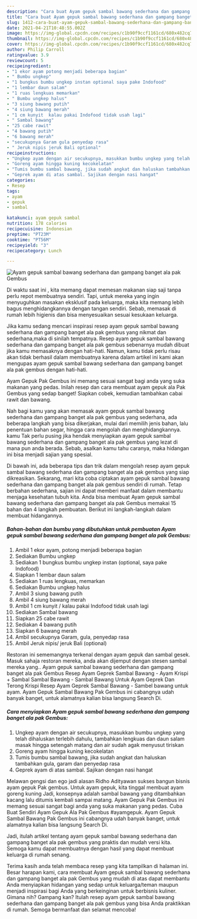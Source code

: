 ```yaml
---
description: "Cara buat Ayam gepuk sambal bawang sederhana dan gampang banget ala pak Gembus Sederhana dan Mudah Dibuat"
title: "Cara buat Ayam gepuk sambal bawang sederhana dan gampang banget ala pak Gembus Sederhana dan Mudah Dibuat"
slug: 1412-cara-buat-ayam-gepuk-sambal-bawang-sederhana-dan-gampang-banget-ala-pak-gembus-sederhana-dan-mudah-dibuat
date: 2021-04-21T10:48:55.002Z
image: https://img-global.cpcdn.com/recipes/c1b90f9ccf1161cd/680x482cq70/ayam-gepuk-sambal-bawang-sederhana-dan-gampang-banget-ala-pak-gembus-foto-resep-utama.jpg
thumbnail: https://img-global.cpcdn.com/recipes/c1b90f9ccf1161cd/680x482cq70/ayam-gepuk-sambal-bawang-sederhana-dan-gampang-banget-ala-pak-gembus-foto-resep-utama.jpg
cover: https://img-global.cpcdn.com/recipes/c1b90f9ccf1161cd/680x482cq70/ayam-gepuk-sambal-bawang-sederhana-dan-gampang-banget-ala-pak-gembus-foto-resep-utama.jpg
author: Philip Carroll
ratingvalue: 3.9
reviewcount: 5
recipeingredient:
- "1 ekor ayam potong menjadi beberapa bagian"
- " Bumbu ungkep"
- "1 bungkus bumbu ungkep instan optional saya pake Indofood"
- "1 lembar daun salam"
- "1 ruas lengkuas memarkan"
- " Bumbu ungkep halus"
- "3 siung bawang putih"
- "4 siung bawang merah"
- "1 cm kunyit  kalau pakai Indofood tidak usah lagi"
- " Sambal bawang"
- "25 cabe rawit"
- "4 bawang putih"
- "6 bawang merah"
- "secukupnya Garam gula penyedap rasa"
- " Jeruk nipis jeruk Bali optional"
recipeinstructions:
- "Ungkep ayam dengan air secukupnya, masukkan bumbu ungkep yang telah dihaluskan terlebih dahulu, tambahkan lengkuas dan daun salam masak hingga setengah matang dan air sudah agak menyusut tiriskan"
- "Goreng ayam hingga kuning kecokelatan"
- "Tumis bumbu sambal bawang, jika sudah angkat dan haluskan tambahkan gula, garam dan penyedap rasa"
- "Geprek ayam di atas sambal. Sajikan dengan nasi hangat"
categories:
- Resep
tags:
- ayam
- gepuk
- sambal

katakunci: ayam gepuk sambal 
nutrition: 178 calories
recipecuisine: Indonesian
preptime: "PT23M"
cooktime: "PT56M"
recipeyield: "3"
recipecategory: Lunch

---
```



![Ayam gepuk sambal bawang sederhana dan gampang banget ala pak Gembus](https://img-global.cpcdn.com/recipes/c1b90f9ccf1161cd/680x482cq70/ayam-gepuk-sambal-bawang-sederhana-dan-gampang-banget-ala-pak-gembus-foto-resep-utama.jpg)

Di waktu  saat ini , kita memang dapat memesan makanan siap saji tanpa perlu repot membuatnya sendiri. Tapi, untuk mereka yang ingin menyuguhkan masakan eksklusif pada keluarga, maka kita memang lebih bagus menghidangkannya dengan tangan sendiri. Sebab, memasak di rumah lebih higienis dan bisa menyesuaikan sesuai kesukaan keluarga.

Jika kamu sedang mencari inspirasi resep ayam gepuk sambal bawang sederhana dan gampang banget ala pak gembus yang nikmat dan sederhana,maka di sinilah tempatnya. Resep ayam gepuk sambal bawang sederhana dan gampang banget ala pak gembus  sebenarnya mudah dibuat jika kamu memasaknya dengan hati-hati. Namun, kamu tidak perlu risau akan tidak berhasil dalam membuatnya 
karena dalam artikel ini kami akan mengupas ayam gepuk sambal bawang sederhana dan gampang banget ala pak gembus dengan hati-hati.  

Ayam Gepuk Pak Gembus ini memang sesuai sangat bagi anda yang suka makanan yang pedas. Inilah resep dan cara membuat ayam gepuk ala Pak Gembus yang sedap banget! Siapkan cobek, kemudian tambahkan cabai rawit dan bawang.

Nah bagi kamu yang akan memasak ayam gepuk sambal bawang sederhana dan gampang banget ala pak gembus yang sederhana, ada beberapa langkah yang bisa dikerjakan, mulai dari memilih jenis bahan, lalu penentuan bahan segar, hingga cara mengolah dan menghidangkannya. kamu Tak perlu pusing jika hendak menyiapkan ayam gepuk sambal bawang sederhana dan gampang banget ala pak gembus yang lezat di mana pun anda berada. Sebab, asalkan kamu  tahu caranya, maka hidangan ini bisa menjadi sajian yang spesial.

Di bawah ini, ada beberapa tips dan trik dalam mengolah resep ayam gepuk sambal bawang sederhana dan gampang banget ala pak gembus yang siap dikreasikan. Sekarang, mari kita coba ciptakan ayam gepuk sambal bawang sederhana dan gampang banget ala pak gembus sendiri di rumah. Tetap berbahan sederhana, sajian ini dapat memberi manfaat dalam membantu menjaga kesehatan tubuh kita. Anda bisa membuat Ayam gepuk sambal bawang sederhana dan gampang banget ala pak Gembus memakai 15 bahan dan 4 langkah pembuatan. Berikut ini langkah-langkah dalam membuat hidangannya.

<!--inarticleads1-->

##### Bahan-bahan dan bumbu yang dibutuhkan untuk pembuatan Ayam gepuk sambal bawang sederhana dan gampang banget ala pak Gembus:

1. Ambil 1 ekor ayam, potong menjadi beberapa bagian
1. Sediakan  Bumbu ungkep
1. Sediakan 1 bungkus bumbu ungkep instan (optional, saya pake Indofood)
1. Siapkan 1 lembar daun salam
1. Sediakan 1 ruas lengkuas, memarkan
1. Sediakan  Bumbu ungkep halus
1. Ambil 3 siung bawang putih
1. Ambil 4 siung bawang merah
1. Ambil 1 cm kunyit / kalau pakai Indofood tidak usah lagi
1. Sediakan  Sambal bawang
1. Siapkan 25 cabe rawit
1. Sediakan 4 bawang putih
1. Siapkan 6 bawang merah
1. Ambil secukupnya Garam, gula, penyedap rasa
1. Ambil  Jeruk nipis/ jeruk Bali (optional)


Restoran ini sememangnya terkenal dengan ayam gepuk dan sambal gesek. Masuk sahaja restoran mereka, anda akan dijemput dengan stesen sambal mereka yang.. Ayam gepuk sambal bawang sederhana dan gampang banget ala pak Gembus Resep Ayam Geprek Sambal Bawang - Ayam Krispi + Sambal Sambal Bawang - Sambal Bawang Untuk Ayam Geprek Dan Terong Krispi Resep Ayam Geprek Sambal Bawang - Sambel bawang untuk ayam. Ayam Gepuk Sambal Bawang Pak Gembus ini cabangnya udah banyak banget, untuk alamatnya kalian bisa langsung Search Di. 

<!--inarticleads2-->

##### Cara menyiapkan Ayam gepuk sambal bawang sederhana dan gampang banget ala pak Gembus:

1. Ungkep ayam dengan air secukupnya, masukkan bumbu ungkep yang telah dihaluskan terlebih dahulu, tambahkan lengkuas dan daun salam masak hingga setengah matang dan air sudah agak menyusut tiriskan
1. Goreng ayam hingga kuning kecokelatan
1. Tumis bumbu sambal bawang, jika sudah angkat dan haluskan tambahkan gula, garam dan penyedap rasa
1. Geprek ayam di atas sambal. Sajikan dengan nasi hangat


Melawan gengsi dan ego jadi alasan Ridho Adityawan sukses bangun bisnis ayam gepuk Pak gembus. Untuk ayam gepuk, kita tinggal membuat ayam goreng kuning Jadi, konsepnya adalah sambal bawang yang ditambahkan kacang lalu ditumis kembali sampai matang. Ayam Gepuk Pak Gembus ini memang sesuai sangat bagi anda yang suka makanan yang pedas. Cuba Buat Sendiri Ayam Gepuk Ala Pak Gembus #ayamgepuk. Ayam Gepuk Sambal Bawang Pak Gembus ini cabangnya udah banyak banget, untuk alamatnya kalian bisa langsung Search Di. 

Jadi, itulah artikel tentang  ayam gepuk sambal bawang sederhana dan gampang banget ala pak gembus  yang praktis dan mudah versi kita. Semoga kamu dapat membuatnya dengan hasil yang dapat membuat keluarga di rumah senang. 

Terima kasih anda telah membaca resep yang kita tampilkan di halaman ini. Besar harapan kami, cara membuat  Ayam gepuk sambal bawang sederhana dan gampang banget ala pak Gembus yang mudah di atas dapat membantu Anda menyiapkan hidangan yang sedap untuk keluarga/teman maupun menjadi inspirasi bagi Anda yang berkeinginan untuk berbisnis kuliner. Gimana nih? Gampang kan? Itulah resep ayam gepuk sambal bawang sederhana dan gampang banget ala pak gembus yang bisa Anda praktikkan di rumah. Semoga bermanfaat dan selamat mencoba!

